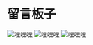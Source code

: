 # 留言板子

 ![嘿嘿嘿](/images/3.jpg)
 ![嘿嘿嘿](/images/2.jpg)
 ![嘿嘿嘿](/images/1.jpg)



<CommentService :darkmode="isDarkMode" />

<script setup lang="ts">
import { onBeforeUnmount, onMounted, ref, computed } from 'vue';

const isDarkMode = ref(false);
let observer;
onMounted(() => {
  const html = document.querySelector('html') as HTMLElement;
  isDarkMode.value = html.classList.contains('dark');
  // watch theme change
  observer = new MutationObserver(() => {
    isDarkMode.value = html.classList.contains('dark');
  });
  observer.observe(html, {
    attributeFilter: ['class'],
    attributes: true,
  });
});
onBeforeUnmount(() => {
  observer.disconnect();
});
console.log(isDarkMode,'???');

// const theme = computed(() => {
//  return this.$theme.palette.themeColors.primary;
// });
</script>
